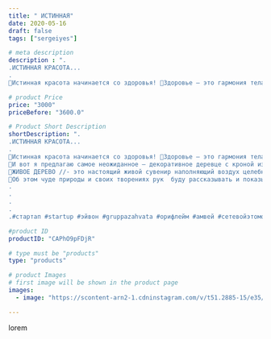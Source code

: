 ```yaml
---
title: " ИСТИННАЯ"
date: 2020-05-16
draft: false
tags: ["sergeiyes"]

# meta description
description : ".
.ИСТИННАЯ КРАСОТА...
.
🍃Истинная красота начинается со здоровья! 🍃Здоровье – это гармония тела, души и разума. Для поддержания красоты и здоровья природа щедр"

# product Price
price: "3000"
priceBefore: "3600.0"

# Product Short Description
shortDescription: ".
.ИСТИННАЯ КРАСОТА...
.
🍃Истинная красота начинается со здоровья! 🍃Здоровье – это гармония тела, души и разума. Для поддержания красоты и здоровья природа щедро дарит нам живительную силу растений, которые активизируют саморегулирующие функции организма. .
🍃И вот я предлагаю самое неожиданное – декоративное деревце с кроной из Цетрарии. .
🍃ЖИВОЕ ДЕРЕВО //- это настоящий живой сувенир наполняющий воздух целебными запахами хвойного леса и моря одновременно. .
🍃Об этом чуде природы и своих творениях рук  буду рассказывать и показывать вам в своем аккаунте..
.
.
.
.
.#стартап #startup #эйвон #gruppazahvata #орифлейм #амвей #сетевойэтомоё #сетевой #цетрария #ручнаяработа #бизнесбезвложений #резьбаподереву #сетевойэтомодно #живоедерево #сетевоймаркетинг #стильжизни #исландскиймох #пятигорск #КРЫМ #Севастополь #бизнес #churslabs #sergeystar #железноводск #ставрополь #антисептик #подарок #градмастеров"

#product ID
productID: "CAPhO9pFDjR"

# type must be "products"
type: "products"

# product Images
# first image will be shown in the product page
images:
  - image: "https://scontent-arn2-1.cdninstagram.com/v/t51.2885-15/e35/97354414_1712079652266172_2574882667468699218_n.jpg?se=7&tp=1&_nc_ht=scontent-arn2-1.cdninstagram.com&_nc_cat=104&_nc_ohc=KXhEZyJ5OrAAX8NUvNA&ccb=7-4&oh=ef14bf434d0fac2fd19b313e7cb7281f&oe=608586CC&_nc_sid=86f79a&ig_cache_key=MjMxMDIxMTI5NzY1OTMzNjkxMw%3D%3D.2-ccb7-4"

---
```

lorem
